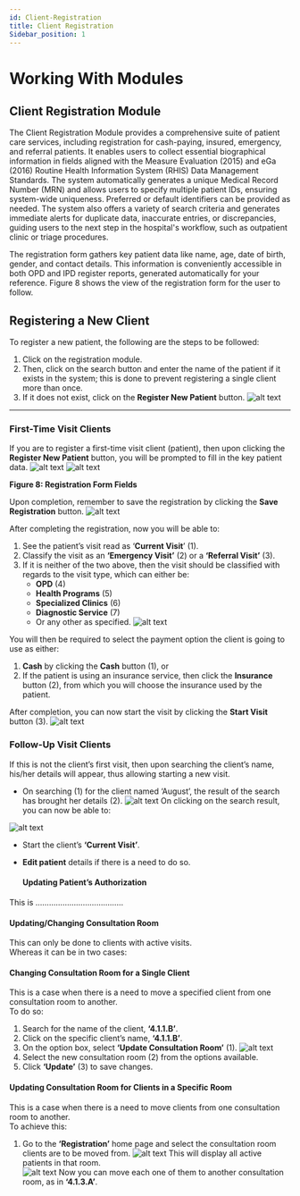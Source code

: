 ```yaml
---
id: Client-Registration
title: Client Registration
Sidebar_position: 1
---
```


# Working With Modules

## Client Registration Module

The Client Registration Module provides a comprehensive suite of patient care services, including registration for cash-paying, insured, emergency, and referral patients. It enables users to collect essential biographical information in fields aligned with the Measure Evaluation (2015) and eGa (2016) Routine Health Information System (RHIS) Data Management Standards. The system automatically generates a unique Medical Record Number (MRN) and allows users to specify multiple patient IDs, ensuring system-wide uniqueness. Preferred or default identifiers can be provided as needed. The system also offers a variety of search criteria and generates immediate alerts for duplicate data, inaccurate entries, or discrepancies, guiding users to the next step in the hospital's workflow, such as outpatient clinic or triage procedures.

The registration form gathers key patient data like name, age, date of birth, gender, and contact details. This information is conveniently accessible in both OPD and IPD register reports, generated automatically for your reference. Figure 8 shows the view of the registration form for the user to follow.

## Registering a New Client

To register a new patient, the following are the steps to be followed:

1. Click on the registration module.
2. Then, click on the search button and enter the name of the patient if it exists in the system; this is done to prevent registering a single client more than once.
3. If it does not exist, click on the **Register New Patient** button.
![alt text](<../../static/img/Register new client.PNG>)

---

### First-Time Visit Clients

If you are to register a first-time visit client (patient), then upon clicking the **Register New Patient** button, you will be prompted to fill in the key patient data.
![alt text](<../../static/img/Registration form1.PNG>)
![alt text](<../../static/img/Registration form2.PNG>)

**Figure 8: Registration Form Fields**

Upon completion, remember to save the registration by clicking the **Save Registration** button.
![alt text](<../../static/img/Registration form3.PNG>)

After completing the registration, now you will be able to:

1. See the patient’s visit read as ‘**Current Visit**’ (1).
2. Classify the visit as an **‘Emergency Visit’** (2) or a **‘Referral Visit’** (3).
3. If it is neither of the two above, then the visit should be classified with regards to the visit type, which can either be:
   - **OPD** (4)
   - **Health Programs** (5)
   - **Specialized Clinics** (6)
   - **Diagnostic Service** (7)
   - Or any other as specified.
   ![alt text](<../../static/img/Follow up visit1.PNG>)

You will then be required to select the payment option the client is going to use as either:

1. **Cash** by clicking the **Cash** button (1), or
2. If the patient is using an insurance service, then click the **Insurance** button (2), from which you will choose the insurance used by the patient.

After completion, you can now start the visit by clicking the **Start Visit** button (3).
![alt text](<../../static/img/follow up visit2.PNG>)


### Follow-Up Visit Clients

If this is not the client’s first visit, then upon searching the client’s name, his/her details will appear, thus allowing starting a new visit.

- On searching (1) for the client named ‘August’, the result of the search has brought her details (2).
![alt text](<../../static/img/Onclick search result1.PNG>)
On clicking on the search result, you can now be able to:

![alt text](<../../static/img/Current Visit.PNG>)
- Start the client’s **‘Current Visit’**.
- **Edit patient** details if there is a need to do so.



    #### Updating Patient’s Authorization

This is …………………………………  



   #### Updating/Changing Consultation Room

This can only be done to clients with active visits.  
Whereas it can be in two cases:

#### Changing Consultation Room for a Single Client

This is a case when there is a need to move a specified client from one consultation room to another.  
To do so:

1. Search for the name of the client, **‘4.1.1.B’**.
2. Click on the specific client’s name, **‘4.1.1.B’**.
3. On the option box, select **‘Update Consultation Room’** (1).
![alt text](<../../static/img/Update consolitation room.PNG>)
4. Select the new consultation room (2) from the options available.
5. Click **‘Update’** (3) to save changes.



#### Updating Consultation Room for Clients in a Specific Room

This is a case when there is a need to move clients from one consultation room to another.  
To achieve this:

1. Go to the **‘Registration’** home page and select the consultation room clients are to be moved from.
![alt text](<../../static/img/Display of active patient1.PNG>)
This will display all active patients in that room.  
![alt text](<../../static/img/Display of active patient2.PNG>)
Now you can move each one of them to another consultation room, as in **‘4.1.3.A’**.
